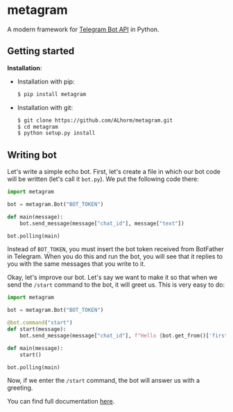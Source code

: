 # metagram

A modern framework for <a href="https://core.telegram.org/bots/api">Telegram Bot API</a> in Python.

## Getting started

**Installation**:
- Installation with pip:
    ```sh
    $ pip install metagram
    ```

- Installation with git:
    ```sh
    $ git clone https://github.com/ALhorm/metagram.git
    $ cd metagram
    $ python setup.py install
    ```

## Writing bot

Let's write a simple echo bot. First, let's create a file in which our bot code will be written (let's call it `bot.py`). We put the following code there:

```python
import metagram

bot = metagram.Bot("BOT_TOKEN")

def main(message):
    bot.send_message(message["chat_id"], message["text"])

bot.polling(main)
```

Instead of `BOT_TOKEN`, you must insert the bot token received from BotFather in Telegram. When you do this and run the bot, you will see that it replies to you with the same messages that you write to it.

Okay, let's improve our bot. Let's say we want to make it so that when we send the `/start` command to the bot, it will greet us. This is very easy to do:

```python
import metagram

bot = metagram.Bot("BOT_TOKEN")

@bot.command("start")
def start(message):
    bot.send_message(message["chat_id"], f"Hello {bot.get_from()['first_name']}! My name is {bot.get_me()['first_name']}.")

def main(message):
    start()

bot.polling(main)
```

Now, if we enter the `/start` command, the bot will answer us with a greeting.

You can find full documentation [here](here.will.be.docs).

